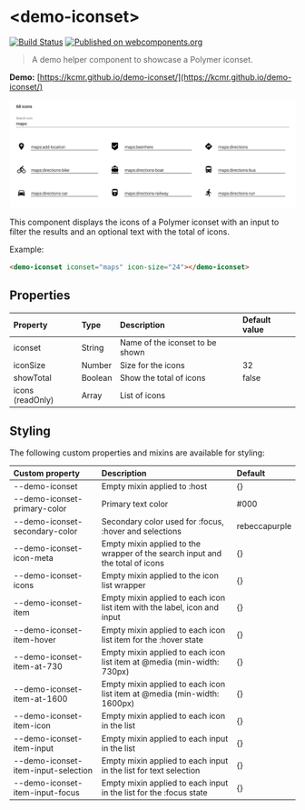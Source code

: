 # &lt;demo-iconset&gt;

[![Build Status](https://img.shields.io/travis/kcmr/demo-iconset/master.svg?style=flat-square)](https://travis-ci.org/kcmr/demo-iconset)
[![Published on webcomponents.org](https://img.shields.io/badge/webcomponents.org-published-blue.svg?style=flat-square)](https://www.webcomponents.org/element/kcmr/demo-iconset/)

> A demo helper component to showcase a Polymer iconset. 

**Demo:** [https://kcmr.github.io/demo-iconset/](https://kcmr.github.io/demo-iconset/)

[![Demo](demo-iconset-screenshot.png)](https://kcmr.github.io/demo-iconset/)

This component displays the icons of a Polymer iconset with an input to filter the results and an optional text with the total of icons.

Example:

```html
<demo-iconset iconset="maps" icon-size="24"></demo-iconset>
```

## Properties

| Property | Type | Description | Default value |
|:--|:--|:--|:--|
| iconset | String | Name of the iconset to be shown | |
| iconSize | Number | Size for the icons | 32 |
| showTotal | Boolean | Show the total of icons | false |
| icons (readOnly) | Array | List of icons | |


## Styling

The following custom properties and mixins are available for styling:

| Custom property | Description     | Default        |
|:----------------|:----------------|:---------------|
| --demo-iconset  | Empty mixin applied to :host     | {} |
| --demo-iconset-primary-color | Primary text color | #000 |
| --demo-iconset-secondary-color | Secondary color used for :focus, :hover and selections | rebeccapurple |
| --demo-iconset-icon-meta | Empty mixin applied to the wrapper of the search input and the total of icons | {} |
| --demo-iconset-icons | Empty mixin applied to the icon list wrapper | {} |
| --demo-iconset-item | Empty mixin applied to each icon list item with the label, icon and input | {} |
| --demo-iconset-item-hover | Empty mixin applied to each icon list item for the :hover state | {} |
| --demo-iconset-item-at-730 | Empty mixin applied to each icon list item at @media (min-width: 730px) | {} |
| --demo-iconset-item-at-1600 | Empty mixin applied to each icon list item at @media (min-width: 1600px) | {} |
| --demo-iconset-item-icon | Empty mixin applied to each icon in the list | {} |
| --demo-iconset-item-input | Empty mixin applied to each input in the list | {} |
| --demo-iconset-item-input-selection | Empty mixin applied to each input in the list for text selection | {} |
| --demo-iconset-item-input-focus | Empty mixin applied to each input in the list for the :focus state | {} |
